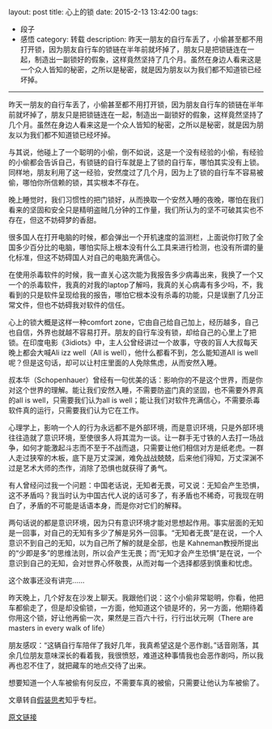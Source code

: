 layout: post
title: 心上的锁
date: 2015-2-13 13:42:00
tags: 
- 段子
- 感悟
category: 转载
description: 昨天一朋友的自行车丢了，小偷甚至都不用打开锁，因为朋友自行车的锁链在半年前就坏掉了，朋友只是把锁链连在一起，制造出一副锁好的假象，这样竟然坚持了几个月。虽然在身边人看来这是一个众人皆知的秘密，之所以是秘密，就是因为朋友以为我们都不知道锁已经坏掉。

---

昨天一朋友的自行车丢了，小偷甚至都不用打开锁，因为朋友自行车的锁链在半年前就坏掉了，朋友只是把锁链连在一起，制造出一副锁好的假象，这样竟然坚持了几个月。虽然在身边人看来这是一个众人皆知的秘密，之所以是秘密，就是因为朋友以为我们都不知道锁已经坏掉。

与其说，他碰上了一个聪明的小偷，倒不如说，这是一个没有经验的小偷，有经验的小偷都会告诉自己，有锁链的自行车就是上了锁的自行车，哪怕其实没有上锁。同样地，朋友利用了这一经验，安然度过了几个月，因为上了锁的自行车不容易被偷，哪怕你所信赖的锁，其实根本不存在。

晚上睡觉时，我们习惯性的把门锁好，从而换取一个安然入睡的夜晚，哪怕在我们看来的坚固和安全只是精明盗贼几分钟的工作量，我们所认为的坚不可破其实也不存在，但这不妨碍梦的香甜。

很多国人在打开电脑的时候，都会弹出一个开机速度的监测栏，上面说你打败了全国多少百分比的电脑，哪怕实际上根本没有什么工具来进行检测，也没有所谓的量化标准，但这不妨碍国人对自己的电脑充满信心。

在使用杀毒软件的时候，我一直关心这次能为我报告多少病毒出来，我换了一个又一个的杀毒软件，我真的对我的laptop了解吗，我真的关心病毒有多少吗，不，我看到的只是软件呈现给我的报告，哪怕它根本没有杀毒的功能，只是误删了几分正常文件，但也不妨碍我对软件的信任。

心上的锁大概是这样一种comfort zone，它由自己给自己加上，经历越多，自己也自信，外界也就越不容易打开。朋友的自行车没有锁，却给自己的心里上了把锁。在印度电影《3idiots》中，主人公曾经讲过一个故事，守夜的盲人大叔每天晚上都会大喊Ali izz well（All is well），他什么都看不到，怎么能知道All is well呢？但是这句话，却可以让村庄里面的人免除焦虑，从而安然入睡。

叔本华（Schopenhauer）曾经有一句优美的话：影响你的不是这个世界，而是你对这个世界的理解。能让我们安然入睡，不需要防盗门真的坚固，也不需要外界真的all is well，只需要我们认为all is well；能让我们对软件充满信心，不需要杀毒软件真的运行，只需要我们认为它在工作。

心理学上，影响一个人的行为永远都不是外部环境，而是意识环境，只是外部环境往往造就了意识环境，至使很多人将其混为一谈。让一群手无寸铁的人去打一场战争，如何才能激起斗志而不至于不战而退，只需要让他们相信对方是纸老虎。一群人走过狭窄的木板，底下是万丈深渊，难免战战兢兢，后来他们得知，万丈深渊不过是艺术大师的杰作，消除了恐惧也就获得了勇气。

有人曾经问过我一个问题：中国老话说，无知者无畏，可又说：无知会产生恐惧，这不矛盾吗？我当时认为中国古代人说的话可多了，有矛盾也不稀奇，可我现在明白了，矛盾的不可能是话语本身，而是你对它们的解释。

两句话说的都是意识环境，因为只有意识环境才能对思想起作用。事实层面的无知是一回事，对自己的无知有多少了解是另外一回事。“无知者无畏”是在说，一个人意识不到自己的无知，以为自己所了解的就是全部，也是 Kahneman教授所提出的“少即是多”的思维法则，所以会产生无畏；而“无知才会产生恐惧”是在说，一个意识到自己的无知，会对世界心怀敬畏，从而对每一个选择都感到慎重和忧虑。

这个故事还没有讲完......

昨天晚上，几个好友在沙发上聊天。我跟他们说：这个小偷非常聪明，你看，他把车都偷走了，但是却没偷锁，一方面，他知道这个锁是坏的，另一方面，他期待着你用这个锁，好让他再偷一次，果然是三百六十行，行行出状元啊（There are masters in every walk of life）

朋友感叹：“这辆自行车陪伴了我好几年，我真希望这是个恶作剧。”话音刚落，其余几位朋友意味深长的看着我，我很愤怒，难道这种事情我也会恶作剧吗，所以我再也忍不住了，就把藏车的地点交待了出来。

想要知道一个人车被偷有何反应，不需要车真的被偷，只需要让他认为车被偷了。

文章转自[假装思考](http://zhuanlan.zhihu.com/pretendcogitate/)知乎专栏。               

[原文链接](http://zhuanlan.zhihu.com/pretendcogitate/19907596)